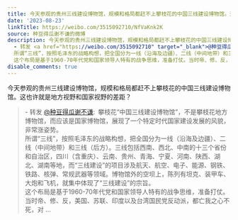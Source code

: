 ```yaml
---
title: 今天参观的贵州三线建设博物馆，规模和格局都赶不上攀枝花的中国三线建设博物馆。这也许就是地方视野和国家视野的差距？ - 转发 @种豆得瓜谢不谦:&ensp;攀枝花“...
date: '2023-08-23'
linkTitle: https://weibo.com/3515092710/NfVaKnk2K
source: 种豆得瓜谢不谦的微博
description: 今天参观的贵州三线建设博物馆，规模和格局都赶不上攀枝花的中国三线建设博物馆。这也许就是地方视野和国家视野的差距？<br><blockquote>
  - 转发 <a href="https://weibo.com/3515092710" target="_blank">@种豆得瓜谢不谦</a>: 攀枝花“中国三线建设博物馆”，不是攀枝花地方博物馆，而应该是国家博物馆，展现了一个特定时代国家建设发展的风貌，非常涨姿势。<br>
  所谓“三线”，按照毛泽东的战略构想，把全国分为一线（沿海及边疆）、二线（中间地带）和三线（后方）。三线包括西南、西北、中南的十三个省份和自治区，四川（含重庆）、云南、贵州、青海、宁夏、河南、陕西、湖北、湖南等地，而“三线建设”的项目涉及航天、航空、电子、能源、钢铁、铁路、核弹、常规武器等领域。博物馆外的空坝上，陈列有坦克、装甲车、大炮和飞机，就集中体现了“三线建设”的宗旨。<br>
  这个布局是基于1960-70年代党和国家领导人特有的战争思维，准备打仗。当时帝、修、反，美国、苏联、印度以及台湾国民党反动派，都亡我之心不死，对 ...
disable_comments: true
---
```

今天参观的贵州三线建设博物馆，规模和格局都赶不上攀枝花的中国三线建设博物馆。这也许就是地方视野和国家视野的差距？<br><blockquote> - 转发 <a href="https://weibo.com/3515092710" target="_blank">@种豆得瓜谢不谦</a>: 攀枝花“中国三线建设博物馆”，不是攀枝花地方博物馆，而应该是国家博物馆，展现了一个特定时代国家建设发展的风貌，非常涨姿势。<br> 所谓“三线”，按照毛泽东的战略构想，把全国分为一线（沿海及边疆）、二线（中间地带）和三线（后方）。三线包括西南、西北、中南的十三个省份和自治区，四川（含重庆）、云南、贵州、青海、宁夏、河南、陕西、湖北、湖南等地，而“三线建设”的项目涉及航天、航空、电子、能源、钢铁、铁路、核弹、常规武器等领域。博物馆外的空坝上，陈列有坦克、装甲车、大炮和飞机，就集中体现了“三线建设”的宗旨。<br> 这个布局是基于1960-70年代党和国家领导人特有的战争思维，准备打仗。当时帝、修、反，美国、苏联、印度以及台湾国民党反动派，都亡我之心不死，对 ...